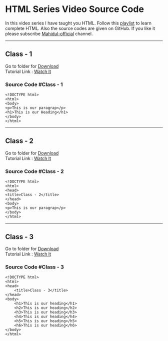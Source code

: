 # HTML Series Video Source Code

In this video series I have taught you HTML. Follow this <a href="https://www.youtube.com/watch?v=DH_XzBvloAw&list=PL4q4cTWDNmcXQSULm2nrBpb7d4UU2T7pt">playlist</a> to learn complete HTML. Also the source codes are given on GitHub. If you like it please subscribe <a href="https://www.youtube.com/@MahidulOfficial">Mahidul-official</a> channel.

---
## Class - 1


Go to folder for <a href="https://github.com/codermahidul/html_source_code/tree/main/Class-1">Download</a>  
Tutorial Link : <a href="https://youtu.be/DH_XzBvloAw?list=PL4q4cTWDNmcXQSULm2nrBpb7d4UU2T7pt">Watch It </a> 
### Source Code #Class - 1

```
<!DOCTYPE html>
<html>
<body>
<p>This is our paragrap</p>
<h1>This is our Heading</h1>
</body>
</html>
```


---
## Class - 2


Go to folder for <a href="https://github.com/codermahidul/html_source_code/tree/main/Class-2">Download</a>  
Tutorial Link : <a href="https://youtu.be/0iZUjlnSzKk">Watch It </a> 
### Source Code #Class - 2

```
<!DOCTYPE html>
<html>
<head>
<title>Class - 2</title>
</head>
<body>
<p>This is our paragrap</p>
</body>
</html>
```

---
## Class - 3


Go to folder for <a href="https://github.com/codermahidul/html_source_code/tree/main/Class-3">Download</a>  
Tutorial Link : <a href="https://youtu.be/hUvlfMc8fi8">Watch It </a> 
### Source Code #Class - 3

```
<!DOCTYPE html>
<html>
<head>
	<title>Class - 3</title>
</head>
<body>
	<h1>This is our heading</h1>
	<h2>This is our heading</h2>
	<h3>This is our heading</h3>
	<h4>This is our heading</h4>
	<h5>This is our heading</h5>
	<h6>This is our heading</h6>
</body>
</html>
```

